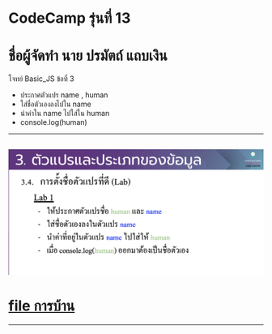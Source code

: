 # CodeCamp รุ่นที่ 13

# **ชื่อผู้จัดทำ นาย ปรมัตถ์ แถบเงิน**

โจทย์ Basic_JS ข้อที่ 3
- ประกาศตัวแปร name , human
- ใส่ชื่อตัวเองลงไปใน name
- นำค่าใน name ไปใส่ใน human
- console.log(human)
---
![picpra gob](pic03.png)
---
# [file การบ้าน](basicJS03.js)
---